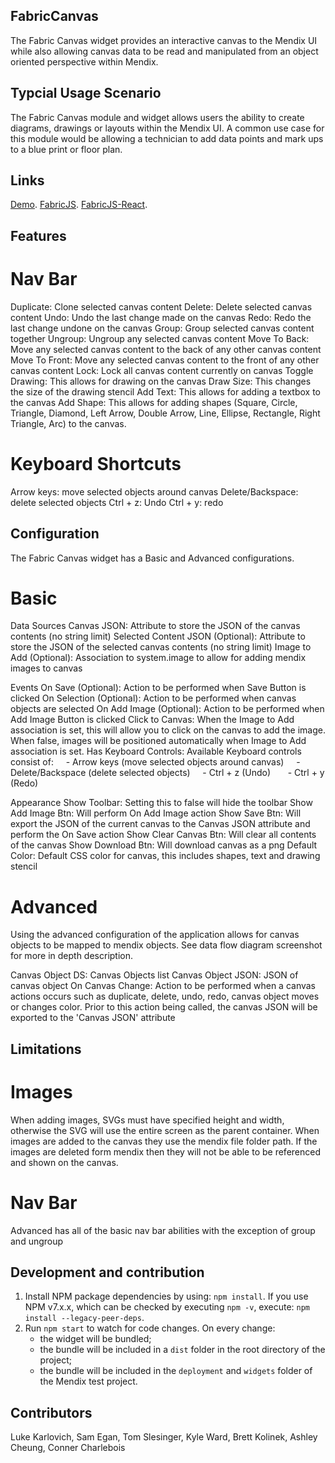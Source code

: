 ## FabricCanvas
The Fabric Canvas widget provides an interactive canvas to the Mendix UI while also allowing canvas data to be read and manipulated from an object oriented perspective within Mendix.

## Typcial Usage Scenario
The Fabric Canvas module and widget allows users the ability to create diagrams, drawings or layouts within the Mendix UI. A common use case for this module would be allowing a technician to add data points and mark ups to a blue print or floor plan.

## Links
[Demo](https://fabriccanvas-sandbox.mxapps.io/).
[FabricJS](http://fabricjs.com/docs/).
[FabricJS-React](https://www.npmjs.com/package/fabricjs-react).

## Features
# Nav Bar
Duplicate: Clone selected canvas content
Delete: Delete selected canvas content
Undo: Undo the last change made on the canvas
Redo: Redo the last change undone on the canvas
Group: Group selected canvas content together
Ungroup: Ungroup any selected canvas content
Move To Back: Move any selected canvas content to the back of any other canvas content
Move To Front: Move any selected canvas content to the front of any other canvas content
Lock: Lock all canvas content currently on canvas
Toggle Drawing: This allows for drawing on the canvas
Draw Size: This changes the size of the drawing stencil
Add Text: This allows for adding a textbox to the canvas
Add Shape: This allows for adding shapes (Square, Circle, Triangle, Diamond, Left Arrow, Double Arrow, Line, Ellipse, Rectangle, Right Triangle, Arc) to the canvas.

# Keyboard Shortcuts
Arrow keys: move selected objects around canvas
Delete/Backspace: delete selected objects
Ctrl + z: Undo
Ctrl + y: redo

## Configuration
The Fabric Canvas widget has a Basic and Advanced configurations.

# Basic
Data Sources
Canvas JSON: Attribute to store the JSON of the canvas contents (no string limit)
Selected Content JSON (Optional): Attribute to store the JSON of the selected canvas contents (no string limit)
Image to Add (Optional): Association to system.image to allow for adding mendix images to canvas

Events
On Save (Optional): Action to be performed when Save Button is clicked
On Selection (Optional): Action to be performed when canvas objects are selected
On Add Image (Optional): Action to be performed when Add Image Button is clicked
Click to Canvas: When the Image to Add association is set, this will allow you to click on the canvas to add the image. When false, images will be positioned automatically when Image to Add association is set.
Has Keyboard Controls: Available Keyboard controls consist of:
    - Arrow keys (move selected objects around canvas)
    - Delete/Backspace (delete selected objects)
    - Ctrl + z (Undo)  
    - Ctrl + y (Redo)

Appearance
Show Toolbar: Setting this to false will hide the toolbar
Show Add Image Btn: Will perform On Add Image action
Show Save Btn: Will export the JSON of the current canvas to the Canvas JSON attribute and perform the On Save action
Show Clear Canvas Btn: Will clear all contents of the canvas
Show Download Btn: Will download canvas as a png
Default Color: Default CSS color for canvas, this includes shapes, text and drawing stencil

# Advanced
Using the advanced configuration of the application allows for canvas objects to be mapped to mendix objects. See data flow diagram screenshot for more in depth description.

Canvas Object DS: Canvas Objects list
Canvas Object JSON: JSON of canvas object
On Canvas Change: Action to be performed when a canvas actions occurs such as duplicate, delete, undo, redo, canvas object moves or changes color. Prior to this action being called, the canvas JSON will be exported to the 'Canvas JSON' attribute



## Limitations
# Images
When adding images, SVGs must have specified height and width, otherwise the SVG will use the entire screen as the parent container.
When images are added to the canvas they use the mendix file folder path. If the images are deleted form mendix then they will not be able to be referenced and shown on the canvas.

# Nav Bar
Advanced has all of the basic nav bar abilities with the exception of group and ungroup

## Development and contribution
1. Install NPM package dependencies by using: `npm install`. If you use NPM v7.x.x, which can be checked by executing `npm -v`, execute: `npm install --legacy-peer-deps`.
1. Run `npm start` to watch for code changes. On every change:
    - the widget will be bundled;
    - the bundle will be included in a `dist` folder in the root directory of the project;
    - the bundle will be included in the `deployment` and `widgets` folder of the Mendix test project.

## Contributors
Luke Karlovich, Sam Egan, Tom Slesinger, Kyle Ward, Brett Kolinek, Ashley Cheung, Conner Charlebois